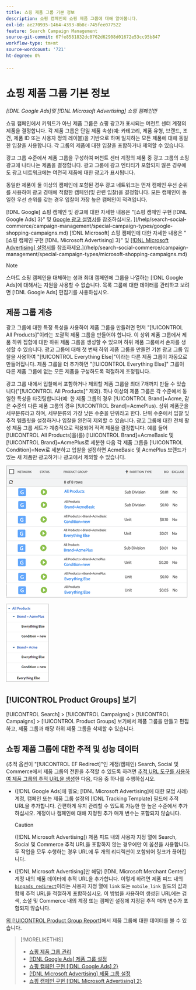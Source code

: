 ```yaml
---
title: 쇼핑 제품 그룹 기본 정보
description: 쇼핑 캠페인의 쇼핑 제품 그룹에 대해 알아봅니다.
exl-id: ae270935-1464-4393-8b8c-745fee077522
feature: Search Campaign Management
source-git-commit: 67fe8581832dc0762d62908d01672e53cc95b847
workflow-type: tm+mt
source-wordcount: '721'
ht-degree: 0%

---
```


# 쇼핑 제품 그룹 기본 정보

*[!DNL Google Ads]및 [!DNL Microsoft Advertising] 쇼핑 캠페인만*

쇼핑 캠페인에서 키워드가 아닌 제품 그룹은 쇼핑 광고가 표시되는 머천트 센터 계정의 제품을 결정합니다. 각 제품 그룹은 단일 제품 속성(예: 카테고리, 제품 유형, 브랜드, 조건, 제품 ID 또는 사용자 정의 레이블)을 기반으로 하며 일치하는 모든 제품에 대해 동일한 입찰을 사용합니다. 각 그룹의 제품에 대한 입찰을 포함하거나 제외할 수 있습니다.

광고 그룹 수준에서 제품 그룹을 구성하여 머천트 센터 계정의 제품 중 광고 그룹의 쇼핑 광고에 나타나는 제품을 결정합니다. 광고 그룹에 광고 엔티티가 포함되지 않은 경우에도 광고 네트워크에는 여전히 제품에 대한 광고가 표시됩니다.

동일한 제품이 둘 이상의 캠페인에 포함된 경우 광고 네트워크는 먼저 캠페인 우선 순위를 사용하여 광고 경매에 적합한 캠페인(및 관련 입찰)을 결정합니다. 모든 캠페인이 동일한 우선 순위를 갖는 경우 입찰이 가장 높은 캠페인이 적격입니다.

[!DNL Google] 쇼핑 캠페인 및 광고에 대한 자세한 내용은 &quot;[쇼핑 캠페인 구현 [!DNL Google Ads] 3}&quot; 및 [Google 광고 설명서](https://support.google.com/google-ads/answer/3455481?visit_id=638205553638977410-2592024034&amp;rd=1)를 참조하십시오. ](/help/search-social-commerce/campaign-management/special-campaign-types/google-shopping-campaigns.md) [!DNL Microsoft] 쇼핑 캠페인에 대한 자세한 내용은 &quot;[쇼핑 캠페인 구현 [!DNL Microsoft Advertising] 3}&quot; 및 [[!DNL Microsoft Advertising] 설명서](https://help.bingads.microsoft.com/#apex/3/en/50903/1-500)를 참조하세요.](/help/search-social-commerce/campaign-management/special-campaign-types/microsoft-shopping-campaigns.md)

>[!NOTE]
>
>스마트 쇼핑 캠페인을 대체하는 성과 최대 캠페인에 그룹을 나열하는 [!DNL Google Ads]에 대해서는 지원을 사용할 수 없습니다. 목록 그룹에 대한 데이터를 관리하고 보려면 [!DNL Google Ads] 편집기를 사용하십시오.

## 제품 그룹 계층

광고 그룹에 대한 특정 특성을 사용하여 제품 그룹을 만들려면 먼저 &quot;[!UICONTROL All Products]&quot;이라는 포괄적 제품 그룹을 만들어야 합니다. 이 상위 제품 그룹에서 제품 하위 집합에 대한 하위 제품 그룹을 생성할 수 있으며 하위 제품 그룹에서 손자를 생성할 수 있습니다. 광고 그룹에 대해 첫 번째 하위 제품 그룹을 만들면 기본 광고 그룹 입찰을 사용하여 &quot;[!UICONTROL Everything Else]&quot;이라는 다른 제품 그룹이 자동으로 만들어집니다. 제품 그룹을 더 추가하면 &quot;[!UICONTROL Everything Else]&quot; 그룹이 다른 제품 그룹에 없는 모든 제품을 구성하도록 적절하게 조정됩니다.

광고 그룹 내에서 입찰에서 포함하거나 제외할 제품 그룹을 최대 7개까지 만들 수 있습니다(&quot;[!UICONTROL All Products]&quot; 제외). 하나 이상의 제품 그룹은 각 수준에서 동일한 특성을 타깃팅합니다(예: 한 제품 그룹의 경우 [!UICONTROL Brand]=Acme, 같은 수준의 다른 제품 그룹의 경우 [!UICONTROL Brand]=AcmePlus). 상위 제품군을 세부분류라고 하며, 세부분류의 가장 낮은 수준을 단위라고 한다. 단위 수준에서 입찰 및 추적 템플릿을 설정하거나 입찰을 완전히 제외할 수 있습니다. 광고 그룹에 대한 전체 활성 제품 그룹 세트가 계층적으로 적용되어 적격 제품을 결정합니다. 예를 들어 [!UICONTROL All Products]을(를) [!UICONTROL Brand]=AcmeBasic 및 [!UICONTROL Brand]=AcmePlus로 세분한 다음 각 제품 그룹을 [!UICONTROL Condition]=New로 세분하고 입찰을 설정하면 AcmeBasic 및 AcmePlus 브랜드가 있는 새 제품만 광고하거나 광고에서 제외할 수 있습니다.

![제품 그룹 집합의 예](/help/search-social-commerce/assets/product-group-list.png "제품 그룹 집합의 예")

![제품 그룹 계층 구조 예](/help/search-social-commerce/assets/product-group-tree.png "제품 그룹 계층 구조 예")

## [!UICONTROL Product Groups] 보기

[!UICONTROL Search] > [!UICONTROL Campaigns] > [!UICONTROL Campaigns] > [!UICONTROL Product Groups] 보기에서 제품 그룹을 만들고 편집하고, 제품 그룹과 해당 하위 제품 그룹을 삭제할 수 있습니다.

## 쇼핑 제품 그룹에 대한 추적 및 성능 데이터

(추적 옵션이 &quot;[!UICONTROL EF Redirect]&quot;인 계정/캠페인) Search, Social 및 Commerce에서 제품 그룹의 전환을 추적할 수 있도록 하려면 [추적 URL 도구를 사용하여 제품 그룹의 추적 URL을 생성](/help/search-social-commerce/tools/click-tracking-url-generate.md)한 다음, 다음 중 하나를 수행하십시오.

* ([!DNL Google Ads]에 필요; [!DNL Microsoft Advertising]에 대한 모범 사례) 계정, 캠페인 또는 제품 그룹 설정의 [!DNL Tracking Template] 필드에 추적 URL을 추가합니다. 간편하게 유지 관리할 수 있도록 가능한 한 높은 수준에서 추가하십시오. 계정이나 캠페인에 대해 지정된 추가 매개 변수는 포함되지 않습니다.

  >[!CAUTION]
  >
  >([!DNL Microsoft Advertising]) 제품 피드 내의 사용자 지정 열에 Search, Social 및 Commerce 추적 URL을 포함하지 않는 경우에만 이 옵션을 사용합니다. 두 작업을 모두 수행하는 경우 URL에 두 개의 리디렉션이 포함되어 링크가 끊어집니다.

* ([!DNL Microsoft Advertising]만 해당) [!DNL Microsoft Merchant Center] 계정 내의 제품 데이터에 추적 URL을 추가합니다. 이렇게 하려면 제품 피드 내의 [`bingads_redirect`](https://help.ads.microsoft.com/#apex/3/en/51084/0)이라는 사용자 지정 열에 `link` 또는 `mobile_link` 필드의 값과 함께 추적 URL을 적절하게 포함하십시오. 이 방법을 사용하여 생성된 URL에는 검색, 소셜 및 Commerce 내의 계정 또는 캠페인 설정에 지정된 추적 매개 변수가 포함되지 않습니다.

[의 [!UICONTROL Product Group Report]](/help/search-social-commerce/reports/management/basic-advanced/product-group-report.md)에서 제품 그룹에 대한 데이터를 볼 수 있습니다.

>[!MORELIKETHIS]
>
>* [쇼핑 제품 그룹 관리](product-group-manage.md)
>* [[!DNL Google Ads] 제품 그룹 설정](product-group-settings-google.md)
>* [쇼핑 캠페인 구현 [!DNL Google Ads] 2}](/help/search-social-commerce/campaign-management/special-campaign-types/google-shopping-campaigns.md)
>* [[!DNL Microsoft Advertising] 제품 그룹 설정](product-group-settings-microsoft.md)
>* [쇼핑 캠페인 구현 [!DNL Microsoft Advertising] 2}](/help/search-social-commerce/campaign-management/special-campaign-types/microsoft-shopping-campaigns.md)
